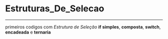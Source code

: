 # Estruturas_De_Selecao
---
 primeiros codigos com *Estrutura de Seleção* **if simples**, **composta**, **switch**, **encadeada** e **ternaria**
